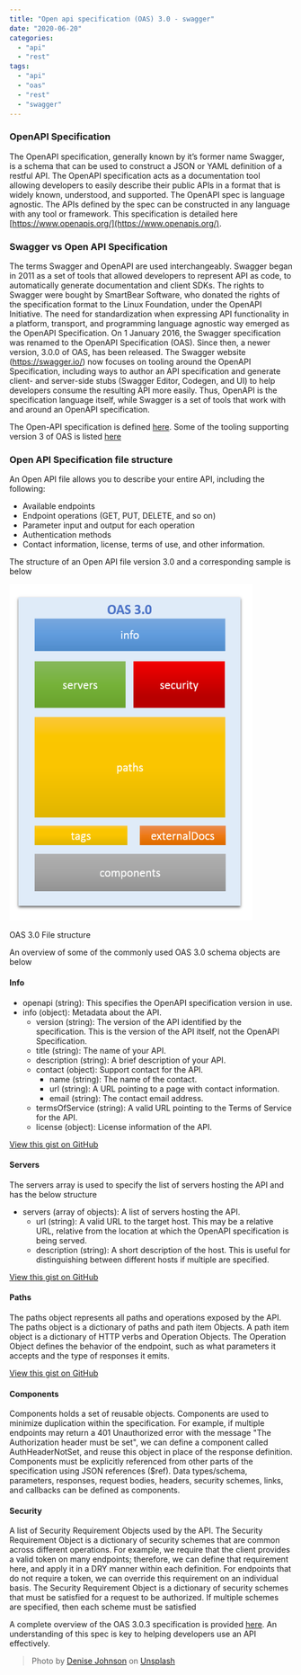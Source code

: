 ```yaml
---
title: "Open api specification (OAS) 3.0 - swagger"
date: "2020-06-20"
categories: 
  - "api"
  - "rest"
tags: 
  - "api"
  - "oas"
  - "rest"
  - "swagger"
---
```


### OpenAPI Specification

The OpenAPI specification, generally known by it’s former name Swagger, is a schema that can be used to construct a JSON or YAML definition of a restful API. The OpenAPI specification acts as a documentation tool allowing developers to easily describe their public APIs in a format that is widely known, understood, and supported. The OpenAPI spec is language agnostic. The APIs defined by the spec can be constructed in any language with any tool or framework. This specification is detailed here [https://www.openapis.org/](https://www.openapis.org/).

### Swagger vs Open API Specification

The terms Swagger and OpenAPI are used interchangeably. Swagger began in 2011 as a set of tools that allowed developers to represent API as code, to automatically generate documentation and client SDKs. The rights to Swagger were bought by SmartBear Software, who donated the rights of the specification format to the Linux Foundation, under the OpenAPI Initiative. The need for standardization when expressing API functionality in a platform, transport, and programming language agnostic way emerged as the OpenAPI Specification. On 1 January 2016, the Swagger specification was renamed to the OpenAPI Specification (OAS). Since then, a newer version, 3.0.0 of OAS, has been released. The Swagger website (https://swagger.io/) now focuses on tooling around the OpenAPI Specification, including ways to author an API specification and generate client- and server-side stubs (Swagger Editor, Codegen, and UI) to help developers consume the resulting API more easily. Thus, OpenAPI is the specification language itself, while Swagger is a set of tools that work with and around an OpenAPI specification.

The Open-API specification is defined [here](http://spec.openapis.org/oas/v3.0.3). Some of the tooling supporting version 3 of OAS is listed [here](https://github.com/OAI/OpenAPI-Specification/blob/master/IMPLEMENTATIONS.md)

### Open API Specification file structure

An Open API file allows you to describe your entire API, including the following:

- Available endpoints
- Endpoint operations (GET, PUT, DELETE, and so on)
- Parameter input and output for each operation
- Authentication methods
- Contact information, license, terms of use, and other information.

The structure of an Open API file version 3.0 and a corresponding sample is below

![](images/OAS3.png)

OAS 3.0 File structure

An overview of some of the commonly used OAS 3.0 schema objects are below

#### Info

- openapi (string): This specifies the OpenAPI specification version in use.
- info (object): Metadata about the API.
    - version (string): The version of the API identified by the specification. This is the version of the API itself, not the OpenAPI Specification.
    - title (string): The name of your API.
    - description (string): A brief description of your API.
    - contact (object): Support contact for the API.
        - name (string): The name of the contact.
        - url (string): A URL pointing to a page with contact information.
        - email (string): The contact email address.
    - termsOfService (string): A valid URL pointing to the Terms of Service for the API.
    - license (object): License information of the API.

<script src="https://gist.github.com/PradeepLoganathan/de5de6f50e9472c4410a4ac66d835f40.js"></script>

<a href="https://gist.github.com/PradeepLoganathan/de5de6f50e9472c4410a4ac66d835f40">View this gist on GitHub</a>

#### Servers

The servers array is used to specify the list of servers hosting the API and has the below structure

- servers (array of objects): A list of servers hosting the API.
    - url (string): A valid URL to the target host. This may be a relative URL, relative from the location at which the OpenAPI specification is being served.
    - description (string): A short description of the host. This is useful for distinguishing between different hosts if multiple are specified.

<script src="https://gist.github.com/PradeepLoganathan/cd16e4998042689c25dc04e20dd39c82.js"></script>

<a href="https://gist.github.com/PradeepLoganathan/cd16e4998042689c25dc04e20dd39c82">View this gist on GitHub</a>

#### Paths

The paths object represents all paths and operations exposed by the API. The paths object is a dictionary of paths and path item Objects. A path item object is a dictionary of HTTP verbs and Operation Objects. The Operation Object defines the behavior of the endpoint, such as what parameters it accepts and the type of responses it emits.

<script src="https://gist.github.com/PradeepLoganathan/bb954d1116cbb443693edf5cbb5c385d.js"></script>

<a href="https://gist.github.com/PradeepLoganathan/bb954d1116cbb443693edf5cbb5c385d">View this gist on GitHub</a>

#### Components

Components holds a set of reusable objects. Components are used to minimize duplication within the specification. For example, if multiple endpoints may return a 401 Unauthorized error with the message "The Authorization header must be set", we can define a component called AuthHeaderNotSet, and reuse this object in place of the response definition. Components must be explicitly referenced from other parts of the specification using JSON references ($ref). Data types/schema, parameters, responses, request bodies, headers, security schemes, links, and callbacks can be defined as components.

#### Security

A list of Security Requirement Objects used by the API. The Security Requirement Object is a dictionary of security schemes that are common across different operations. For example, we require that the client provides a valid token on many endpoints; therefore, we can define that requirement here, and apply it in a DRY manner within each definition. For endpoints that do not require a token, we can override this requirement on an individual basis. The Security Requirement Object is a dictionary of security schemes that must be satisfied for a request to be authorized. If multiple schemes are specified, then each scheme must be satisfied

A complete overview of the OAS 3.0.3 specification is provided [here](https://swagger.io/specification/). An understanding of this spec is key to helping developers use an API effectively.

> Photo by [Denise Johnson](https://unsplash.com/@auntneecey?utm_source=unsplash&utm_medium=referral&utm_content=creditCopyText) on [Unsplash](/s/photos/shape-definition?utm_source=unsplash&utm_medium=referral&utm_content=creditCopyText)
